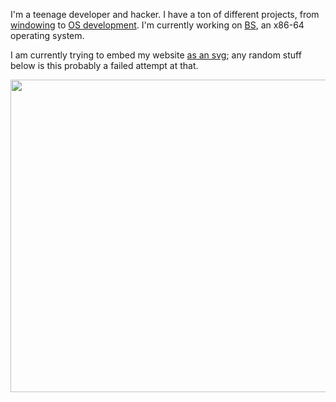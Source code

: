 I'm a teenage developer and hacker. I have a ton of different projects, from [windowing](https://github.com/loki-chat/lokinit) to [OS development](https://github.com/bright-shard/bs). I'm currently working on [BS](https://github.com/bright-shard/bs), an x86-64 operating system.

I am currently trying to embed my website [as an svg](https://beta.brightshard.dev/site.svg); any random stuff below is this probably a failed attempt at that.

<div align="center">
    <img src="https://beta.brightshard.dev/index.svg" width="900" height="500" />
</div>
